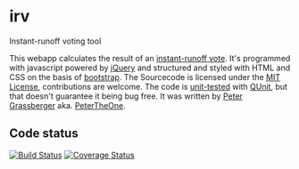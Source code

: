 irv
===

Instant-runoff voting tool

This webapp calculates the result of an
[instant-runoff vote](https://en.wikipedia.org/wiki/Instant-runoff_voting).
It's programmed with javascript powered by [jQuery](http://jquery.com/) and
structured and styled with HTML and CSS on the basis of
[bootstrap](http://getbootstrap.com/). The Sourcecode is licensed under the
[MIT License](http://opensource.org/licenses/MIT), contributions are welcome.
The code is [unit-tested](http://petertheone.github.io/IRV/test/) with
[QUnit](http://qunitjs.com/), but that doesn't guarantee it being bug free. It
was written by [Peter Grassberger](http://petergrassberger.com) aka.
[PeterTheOne](https://twitter.com/PeterTheOne).

Code status
-----------
[![Build Status](https://travis-ci.org/PeterTheOne/IRV.svg?branch=master)](https://travis-ci.org/PeterTheOne/IRV) [![Coverage Status](https://coveralls.io/repos/PeterTheOne/IRV/badge.png)](https://coveralls.io/r/PeterTheOne/IRV)